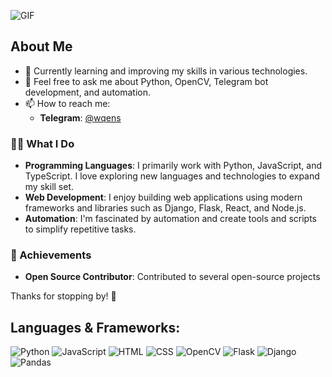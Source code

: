 ![GIF](https://media.licdn.com/dms/image/C4D22AQH1c6kQvXUXtA/feedshare-shrink_800/0/1623217573469?e=2147483647&v=beta&t=Cm3MPWNl_Ujhk-WL5bpX_cULIt4DYi_bZ0tYk8b5Yko)

## About Me
- 🌱 Currently learning and improving my skills in various technologies.
- 💬 Feel free to ask me about Python, OpenCV, Telegram bot development, and automation.
- 📫 How to reach me:
  - **Telegram**: [@wqens](https://t.me/wqens)

### 🧑‍💻 What I Do
- **Programming Languages**: I primarily work with Python, JavaScript, and TypeScript. I love exploring new languages and technologies to expand my skill set.
- **Web Development**: I enjoy building web applications using modern frameworks and libraries such as Django, Flask, React, and Node.js.
- **Automation**: I'm fascinated by automation and create tools and scripts to simplify repetitive tasks.

### 🌟 Achievements
- **Open Source Contributor**: Contributed to several open-source projects


Thanks for stopping by! 🙌

## Languages & Frameworks:
![Python](https://img.shields.io/badge/-Python-3776AB?style=flat&logo=python&logoColor=white)
![JavaScript](https://img.shields.io/badge/-JavaScript-F7DF1E?style=flat&logo=javascript&logoColor=black)
![HTML](https://img.shields.io/badge/-HTML-E34F26?style=flat&logo=html5&logoColor=white)
![CSS](https://img.shields.io/badge/-CSS-1572B6?style=flat&logo=css3&logoColor=white)
![OpenCV](https://img.shields.io/badge/-OpenCV-5C3EE8?style=flat&logo=opencv&logoColor=white)
![Flask](https://img.shields.io/badge/-Flask-000000?style=flat&logo=flask&logoColor=white)
![Django](https://img.shields.io/badge/-Django-092E20?style=flat&logo=django&logoColor=white) 
![Pandas](https://img.shields.io/badge/-Pandas-150458?style=flat&logo=pandas&logoColor=white)

